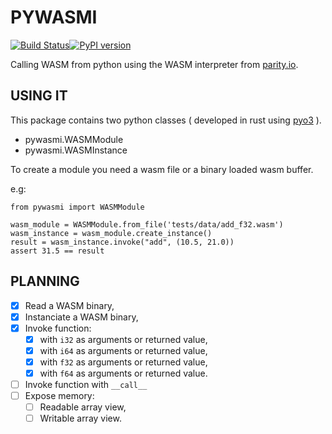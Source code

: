 # PYWASMI #

[![Build Status](https://dev.azure.com/kstrempel/kstrempel/_apis/build/status/kstrempel.pywasmi)](https://dev.azure.com/kstrempel/kstrempel/_build/latest?definitionId=1)[![PyPI version](https://badge.fury.io/py/pywasmi.svg)](https://badge.fury.io/py/pywasmi)

Calling WASM from python using the WASM interpreter from [parity.io](https://github.com/paritytech/wasmi).

## USING IT ##

This package contains two python classes ( developed in rust using [pyo3](https://github.com/PyO3/) ).

- pywasmi.WASMModule
- pywasmi.WASMInstance

To create a module you need a wasm file or a binary loaded wasm buffer.

e.g:

```
from pywasmi import WASMModule

wasm_module = WASMModule.from_file('tests/data/add_f32.wasm')
wasm_instance = wasm_module.create_instance()
result = wasm_instance.invoke("add", (10.5, 21.0))
assert 31.5 == result
```


## PLANNING ###

* [x] Read a WASM binary,
* [x] Instanciate a WASM binary,
* [x] Invoke function:
  * [x] with `i32` as arguments or returned value,
  * [x] with `i64` as arguments or returned value,
  * [x] with `f32` as arguments or returned value,
  * [x] with `f64` as arguments or returned value.
* [ ] Invoke function with ```__call__```
* [ ] Expose memory:
  * [ ] Readable array view,
  * [ ] Writable array view.
